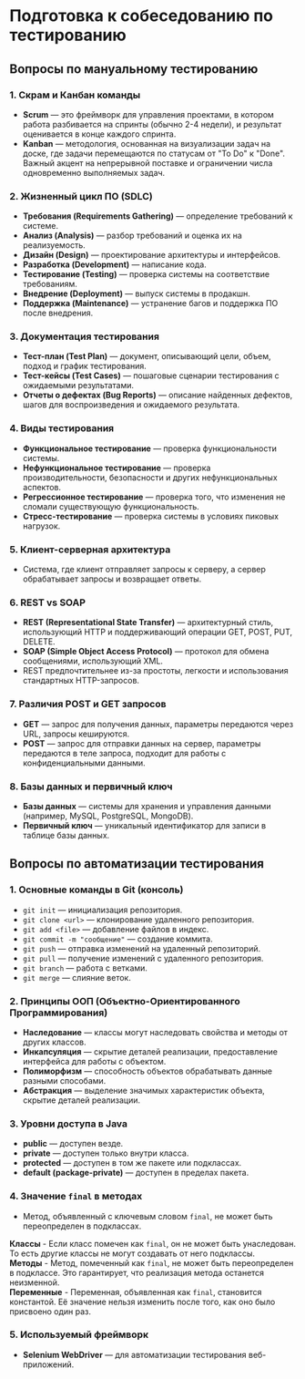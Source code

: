 # Подготовка к собеседованию по тестированию

## Вопросы по мануальному тестированию

### 1. Скрам и Канбан команды
- **Scrum** — это фреймворк для управления проектами, в котором работа разбивается на спринты (обычно 2-4 недели), и результат оценивается в конце каждого спринта.
- **Kanban** — методология, основанная на визуализации задач на доске, где задачи перемещаются по статусам от "To Do" к "Done". Важный акцент на непрерывной поставке и ограничении числа одновременно выполняемых задач.

### 2. Жизненный цикл ПО (SDLC)
- **Требования (Requirements Gathering)** — определение требований к системе.
- **Анализ (Analysis)** — разбор требований и оценка их на реализуемость.
- **Дизайн (Design)** — проектирование архитектуры и интерфейсов.
- **Разработка (Development)** — написание кода.
- **Тестирование (Testing)** — проверка системы на соответствие требованиям.
- **Внедрение (Deployment)** — выпуск системы в продакшн.
- **Поддержка (Maintenance)** — устранение багов и поддержка ПО после внедрения.

### 3. Документация тестирования
- **Тест-план (Test Plan)** — документ, описывающий цели, объем, подход и график тестирования.
- **Тест-кейсы (Test Cases)** — пошаговые сценарии тестирования с ожидаемыми результатами.
- **Отчеты о дефектах (Bug Reports)** — описание найденных дефектов, шагов для воспроизведения и ожидаемого результата.

### 4. Виды тестирования
- **Функциональное тестирование** — проверка функциональности системы.
- **Нефункциональное тестирование** — проверка производительности, безопасности и других нефункциональных аспектов.
- **Регрессионное тестирование** — проверка того, что изменения не сломали существующую функциональность.
- **Стресс-тестирование** — проверка системы в условиях пиковых нагрузок.

### 5. Клиент-серверная архитектура
- Система, где клиент отправляет запросы к серверу, а сервер обрабатывает запросы и возвращает ответы.

### 6. REST vs SOAP
- **REST (Representational State Transfer)** — архитектурный стиль, использующий HTTP и поддерживающий операции GET, POST, PUT, DELETE.
- **SOAP (Simple Object Access Protocol)** — протокол для обмена сообщениями, использующий XML.
- REST предпочтительнее из-за простоты, легкости и использования стандартных HTTP-запросов.

### 7. Различия POST и GET запросов
- **GET** — запрос для получения данных, параметры передаются через URL, запросы кешируются.
- **POST** — запрос для отправки данных на сервер, параметры передаются в теле запроса, подходит для работы с конфиденциальными данными.

### 8. Базы данных и первичный ключ
- **Базы данных** — системы для хранения и управления данными (например, MySQL, PostgreSQL, MongoDB).
- **Первичный ключ** — уникальный идентификатор для записи в таблице базы данных.

## Вопросы по автоматизации тестирования

### 1. Основные команды в Git (консоль)
- `git init` — инициализация репозитория.
- `git clone <url>` — клонирование удаленного репозитория.
- `git add <file>` — добавление файлов в индекс.
- `git commit -m "сообщение"` — создание коммита.
- `git push` — отправка изменений на удаленный репозиторий.
- `git pull` — получение изменений с удаленного репозитория.
- `git branch` — работа с ветками.
- `git merge` — слияние веток.

### 2. Принципы ООП (Объектно-Ориентированного Программирования)
- **Наследование** — классы могут наследовать свойства и методы от других классов.
- **Инкапсуляция** — скрытие деталей реализации, предоставление интерфейса для работы с объектом.
- **Полиморфизм** — способность объектов обрабатывать данные разными способами.
- **Абстракция** — выделение значимых характеристик объекта, скрытие деталей реализации.

### 3. Уровни доступа в Java
- **public** — доступен везде.
- **private** — доступен только внутри класса.
- **protected** — доступен в том же пакете или подклассах.
- **default (package-private)** — доступен в пределах пакета.

### 4. Значение `final` в методах
- Метод, объявленный с ключевым словом `final`, не может быть переопределен в подклассах.
  
**Классы** - Если класс помечен как `final`, он не может быть унаследован. То есть другие классы не могут создавать от него подклассы.  
**Методы** - Метод, помеченный как `final`, не может быть переопределен в подклассе. Это гарантирует, что реализация метода останется неизменной.  
**Переменные** - Переменная, объявленная как `final`, становится константой. Её значение нельзя изменить после того, как оно было присвоено один раз.  


### 5. Используемый фреймворк
- **Selenium WebDriver** — для автоматизации тестирования веб-приложений.
